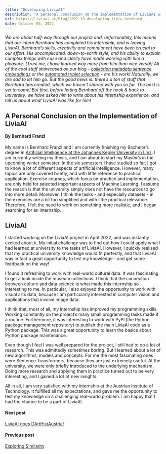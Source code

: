 ```yaml
---
title: "Developing LiviaAI"
description: "A personal conclusion on the implementation of LiviaAI written by our intern Bernhard Franzl."
url: https://liviaai.at/blog/2022-10-developing-livia-bernhard
date: October 06, 2022
---
```


_We are about half-way through our project and, unfortunately, this means that our intern Bernhard has 
completed his internship, and is leaving LiviaAI. Bernhard’s skills, creativity and commitment have 
been crucial to our effort. His uncomplicated, down-to-earth style, and his ability to explain complex 
things with ease and clarity have made working with him a pleasure. (Trust me, I have learned way more
from him than vice versa!) All of the cool stuff showcased on our blog -
[collection metadata sentence embeddings](https://livia-ai.github.io/blog/2022-04-machines-reading-metadata/) or 
the [automated triplet selection](https://livia-ai.github.io/blog/2022-06-exploring-similarity/) - are his 
work! Naturally, we are sad to let him go. But the good news is: there’s a ton of stuff that Bernhard has
created, which we haven’t shared with you so far. The best is yet to come! But first, before letting 
Bernhard off the hook & back to university, we have asked him to write about his internship 
experience, and tell us about what LiviaAI was like for him!_

## A Personal Conclusion on the Implementation of LiviaAI
#### By Bernhard Franzl

My name is Bernhard Franzl and I am currently finishing my Bachelor’s degree in 
[Artificial Intelligence at the Johannes Kepler University in Linz](https://www.jku.at/en/degree-programs/types-of-degree-programs/bachelors-and-diploma-degree-programs/ba-artificial-intelligence/). 
I am currently writing my thesis, and I am about to start my Master’s in 
the upcoming winter semester. In the six semesters I have studied so far, I 
got to know a lot of different aspects of artificial intelligence. However, 
many topics are only covered briefly, and with little reference to practical 
application. Exercise courses, which focus on practice and implementation, 
are only held for selected important aspects of Machine Learning. I assume 
the reason is that the university simply does not have the resources to go 
into more detail. Moreover, I think the tasks - and especially datasets - in 
the exercises are a bit too simplified and with little practical relevance. 
Therefore, I felt the need to work on something more realistic, and I began 
searching for an internship.

## LiviaAI

I started working on the LiviaAI project in April 2022, and was instantly 
excited about it. My initial challenge was to find out how I could apply 
what I had learned at university to the tasks of LiviaAI. However, I quickly 
realised that my practical university knowledge would fit perfectly, and 
that LiviaAI was in fact a great opportunity to test my knowledge - and 
get some feedback on the way! 

I found it refreshing to work with real-world cultural data. It was fascinating
to get a look inside the museum collections. I think that the connection 
between culture and data science is what made this internship so interesting 
to me. In particular, I also enjoyed the opportunity to work with visual 
arts data, because I am particularly interested in computer vision and 
applications that involve image data.

I think that, most of all, my internship has improved my programming skills. 
Working constantly on the project’s many small programming tasks made it a 
routine. Furthermore, it was interesting to work with PyPI (the Python 
package management repository) to publish the main LiviaAI code as a Python 
package. This was a great opportunity to learn the basics about Python 
package maintenance. 

Even though I feel I was well prepared for the project, I still had to do a 
lot of research. This was admittedly sometimes boring. But I learned about a 
lot of new algorithms, models and concepts. For me the most fascinating ones 
were Sentence Transformers, because they are just extremely useful. At the 
university, we were only briefly introduced to the underlying mechanism. 
Doing more research and applying them in practice turned out to be very 
interesting, and I gained a lot of new insights.

All in all, I am very satisfied with my internship at the Austrian Institute 
of Technology. It fulfilled all my expectations, and gave me the opportunity 
to test my knowledge on a challenging real-world problem. I am happy that 
I had the chance to be a part of LiviaAI. 

<footer>
  <div class="next-post">
    <h4>Next post</h4> 
    <a href="/blog/2022-10-darthist/">LiviaAI goes DArtHistAustria!</a>
  </div>

  <div class="previous-post">
    <h4>Previous post</h4> 
    <a href="/blog/2022-06-exploring-similarity/">Exploring Similarity</a>
  </div>
</footer>